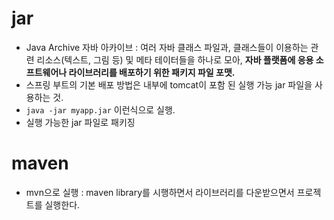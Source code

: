 # jar
- Java Archive 자바 아카이브 : 여러 자바 클래스 파일과, 클래스들이 이용하는 관련 리소스(텍스트, 그림 등) 및 메타 테이터들을 하나로 모아, **자바 플랫폼에 응용 소프트웨어나 라이브러리를 배포하기 위한 패키지 파일 포맷.**
- 스프링 부트의 기본 배포 방법은 내부에 tomcat이 포함 된 실행 가능 jar 파일을 사용하는 것.
- `java -jar myapp.jar` 이런식으로 실행.
- 실행 가능한 jar 파일로 패키징

# maven
- mvn으로 실행 : maven library를 시행하면서 라이브러리를 다운받으면서 프로젝트를 실행한다.
